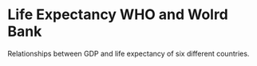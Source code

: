# Life Expectancy WHO and Wolrd Bank

Relationships between GDP and life expectancy of six different countries.
